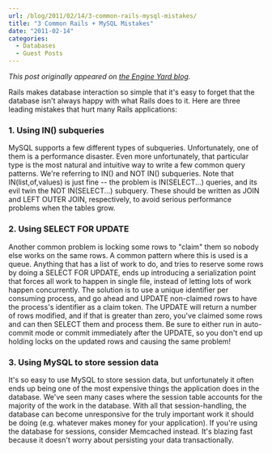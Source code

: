 ```yaml
---
url: /blog/2011/02/14/3-common-rails-mysql-mistakes/
title: "3 Common Rails + MySQL Mistakes"
date: "2011-02-14"
categories:
  - Databases
  - Guest Posts
---
```


*This post originally appeared on [the Engine Yard blog](https://blog.engineyard.com/2011/3-common-rails-mysql-mistakes).*

Rails makes database interaction so simple that it's easy to forget that the database isn't always happy with what Rails does to it. Here are three leading mistakes that hurt many Rails applications:

### 1. Using IN() subqueries

MySQL supports a few different types of subqueries. Unfortunately, one of them is a performance disaster. Even more unfortunately, that particular type is the most natural and intuitive way to write a few common query patterns. We're referring to IN() and NOT IN() subqueries. Note that IN(list,of,values) is just fine -- the problem is IN(SELECT...) queries, and its evil twin the NOT IN(SELECT...) subquery. These should be written as JOIN and LEFT OUTER JOIN, respectively, to avoid serious performance problems when the tables grow.

### 2. Using SELECT FOR UPDATE

Another common problem is locking some rows to "claim" them so nobody else works on the same rows. A common pattern where this is used is a queue. Anything that has a list of work to do, and tries to reserve some rows by doing a SELECT FOR UPDATE, ends up introducing a serialization point that forces all work to happen in single file, instead of letting lots of work happen concurrently. The solution is to use a unique identifier per consuming process, and go ahead and UPDATE non-claimed rows to have the process's identifier as a claim token. The UPDATE will return a number of rows modified, and if that is greater than zero, you've claimed some rows and can then SELECT them and process them. Be sure to either run in auto-commit mode or commit immediately after the UPDATE, so you don't end up holding locks on the updated rows and causing the same problem!

### 3. Using MySQL to store session data

It's so easy to use MySQL to store session data, but unfortunately it often ends up being one of the most expensive things the application does in the database. We've seen many cases where the session table accounts for the majority of the work in the database. With all that session-handling, the database can become unresponsive for the truly important work it should be doing (e.g. whatever makes money for your application). If you're using the database for sessions, consider Memcached instead. It's blazing fast because it doesn't worry about persisting your data transactionally.


